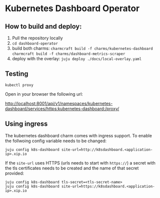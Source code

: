 # Kubernetes Dashboard Operator

## How to build and deploy:

1. Pull the repository locally
3. `cd dashboard-operator`
4. build both charms:
`charmcraft build -f charms/kubernetes-dashboard`
`charmcraft build -f charms/dashboard-metrics-scraper`
5. deploy with the overlay: 
    `juju deploy ./docs/local-overlay.yaml`

## Testing

`kubectl proxy`

Open in your browser the following url:

<http://localhost:8001/api/v1/namespaces/kubernetes-dashboard/services/https:kubernetes-dashboard:/proxy/>

## Using ingress

The kubernetes dashboard charm comes with ingress support. To enable the follwoing config 
variable needs to be changed:

`juju config k8s-dashboard site-url=http://k8sdashboard.<application-ip>.xip.io`

If the `site-url` uses HTTPS (urls needs to start with `https://`) a secret with the tls
certificates needs to be created and the name of that secret provided:

```
juju config k8s-dashboard tls-secret=<tls-secret-name>
juju config k8s-dashboard site-url=https://k8sdashboard.<application-ip>.xip.io
```
